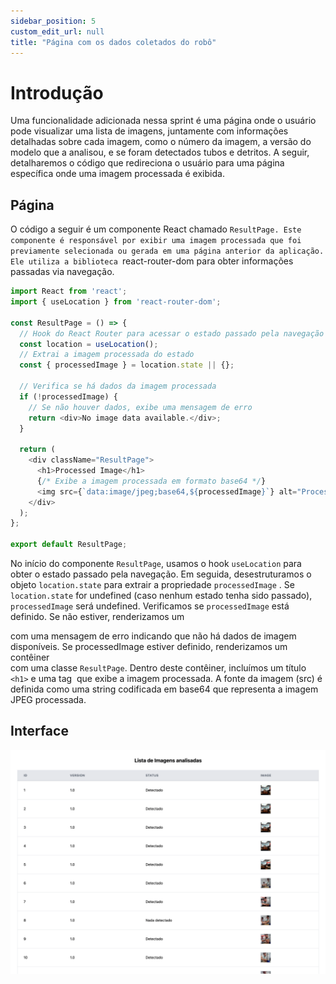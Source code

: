 ```yaml
---
sidebar_position: 5
custom_edit_url: null
title: "Página com os dados coletados do robô"
---
```


# Introdução

Uma funcionalidade adicionada nessa sprint é uma página onde o usuário pode visualizar uma lista de imagens, juntamente com informações detalhadas sobre cada imagem, como o número da imagem, a versão do modelo que a analisou, e se foram detectados tubos e detritos. A seguir, detalharemos o código que redireciona o usuário para uma página específica onde uma imagem processada é exibida.

## Página
O código a seguir é um componente React chamado `ResultPage. Este componente é responsável por exibir uma imagem processada que foi previamente selecionada ou gerada em uma página anterior da aplicação. Ele utiliza a biblioteca `react-router-dom para obter informações passadas via navegação.

```js
import React from 'react';
import { useLocation } from 'react-router-dom';

const ResultPage = () => {
  // Hook do React Router para acessar o estado passado pela navegação
  const location = useLocation();
  // Extrai a imagem processada do estado
  const { processedImage } = location.state || {};

  // Verifica se há dados da imagem processada
  if (!processedImage) {
    // Se não houver dados, exibe uma mensagem de erro
    return <div>No image data available.</div>;
  }

  return (
    <div className="ResultPage">
      <h1>Processed Image</h1>
      {/* Exibe a imagem processada em formato base64 */}
      <img src={`data:image/jpeg;base64,${processedImage}`} alt="Processed" />
    </div>
  );
};

export default ResultPage;
```

No início do componente `ResultPage`, usamos o hook `useLocation` para obter o estado passado pela navegação. Em seguida, desestruturamos o objeto `location.state` para extrair a propriedade `processedImage` . Se `location.state` for undefined (caso nenhum estado tenha sido passado), `processedImage` será undefined. Verificamos se `processedImage` está definido. Se não estiver, renderizamos um <div> com uma mensagem de erro indicando que não há dados de imagem disponíveis. Se processedImage estiver definido, renderizamos um contêiner <div> com uma classe `ResultPage`. Dentro deste contêiner, incluímos um título `<h1>` e uma tag <img> que exibe a imagem processada. A fonte da imagem (src) é definida como uma string codificada em base64 que representa a imagem JPEG processada.

## Interface

![alt text](../../../../static/img/interf_dados.png)
